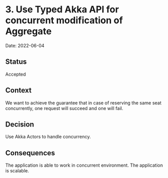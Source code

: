 # 3. Use Typed Akka API for concurrent modification of Aggregate

Date: 2022-06-04

## Status

Accepted

## Context

We want to achieve the guarantee that in case of reserving the same seat concurrently, one request will 
succeed and one will fail.

## Decision

Use Akka Actors to handle concurrency.

## Consequences

The application is able to work in concurrent environment.
The application is scalable.
